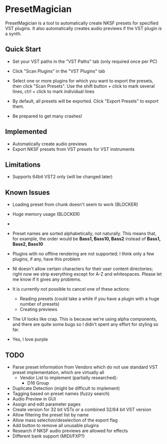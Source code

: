 ﻿# PresetMagician

PresetMagician is a tool to automatically create NKSF presets for
specified VST plugins. It also automatically creates audio previews if the VST plugin is a synth.

## Quick Start

- Set your VST paths in the "VST Paths" tab (only required once per PC)
- Click "Scan Plugins" in the "VST Plugins" tab
- Select one or more plugins for which you want to export the presets, then click "Scan Presets". Use the shift button + click to mark several lines, ctrl + click to mark individual lines
- By default, all presets will be exported. Click "Export Presets" to export them.

- Be prepared to get many crashes!

## Implemented

- Automatically create audio previews
- Export NKSF presets from VST presets for VST instruments

## Limitations

- Supports 64bit VST2 only (will be changed later)

## Known Issues

* Loading preset from chunk doesn't seem to work (BLOCKER)
* Huge memory usage (BLOCKER)
* 

* Preset names are sorted alphabetically, not naturally. This means that, for example, the order would be **Bass1, Bass10, Bass2** instead of **Bass1, Bass2, Bass10**
* Plugins with no offline rendering are not supported; I think only a few plugins, if any, have this problem
* NI doesn't allow certain characters for their user content directories; right now we strip everything except for A-Z and whitespaces. Please let me know if it gives any problems.
* It is currently not possible to cancel one of these actions:
  * Reading presets (could take a while if you have a plugin with a huge number of presets)
  * Creating previews

* The UI looks like crap. This is because we're using alpha components, and there are quite some bugs so I didn't spent any effort for styling so far.
* Yes, I love purple

## TODO

- Parse preset information from Vendors which do not use standard VST preset implementation, which are virtually all
  - Vendor List to implement (partially researched):
    - D16 Group
- Duplicate Detection (might be difficult to implement)
- Tagging based on preset names (fuzzy search)
- Audio Preview in GUI
- Assign and edit parameter pages
- Create version for 32 bit VSTs or a combined 32/64 bit VST version
- Allow filtering the preset list by name
- Allow mass selection/deselection of the export flag
- Add button to remove all unusable plugins
- Research if NKSF audio previews are allowed for effects
- Different bank support (MIDI/FXP?)
